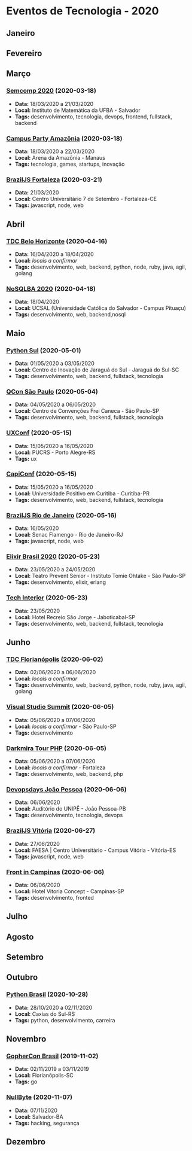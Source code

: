 # Eventos de Tecnologia - 2020

## Janeiro

## Fevereiro

## Março

### [Semcomp 2020](https://semcomp.com.br) (2020-03-18)
* **Data:** 18/03/2020 a 21/03/2020
* **Local:** Instituto de Matemática da UFBA - Salvador
* **Tags:** desenvolvimento, tecnologia, devops, frontend, fullstack, backend

### [Campus Party Amazônia](https://brasil.campus-party.org/campus-party-amazonia-2020/) (2020-03-18)
* **Data:** 18/03/2020 a 22/03/2020
* **Local:** Arena da Amazônia - Manaus
* **Tags:** tecnologia, games, startups, inovação

### [BrazilJS Fortaleza](https://braziljs.org/eventos/otr-fortaleza/2020) (2020-03-21)
* **Data:** 21/03/2020
* **Local:** Centro Universitário 7 de Setembro - Fortaleza-CE
* **Tags:** javascript, node, web

## Abril

### [TDC Belo Horizonte](https://thedevconf.com/tdc/2020/belohorizonte/trilhas) (2020-04-16)
* **Data:** 16/04/2020 a 18/04/2020
* **Local:** _locais a confirmar_
* **Tags:** desenvolvimento, web, backend, python, node, ruby, java, agil, golang

### [NoSQLBA 2020](http://www.nosqlba.com/2020/index.html) (2020-04-18)
* **Data:** 18/04/2020
* **Local:** UCSAL (Universidade Católica do Salvador - Campus Pituaçu)
* **Tags:** desenvolvimento, web, backend,nosql

## Maio

### [Python Sul](https://pythonsul.org/) (2020-05-01)
* **Data:** 01/05/2020 a 03/05/2020
* **Local:** Centro de Inovação de Jaraguá do Sul - Jaraguá do Sul-SC
* **Tags:** desenvolvimento, web, backend, fullstack, tecnologia

### [QCon São Paulo](https://qconsp.com) (2020-05-04)
* **Data:** 04/05/2020 a 06/05/2020
* **Local:** Centro de Convenções Frei Caneca - São Paulo-SP
* **Tags:** desenvolvimento, web, backend, fullstack, tecnologia

### [UXConf](https://www.uxconf.com.br/) (2020-05-15)
* **Data:** 15/05/2020 a 16/05/2020
* **Local:** PUCRS - Porto Alegre-RS
* **Tags:** ux

### [CapiConf](https://capiconf.com/2020/start) (2020-05-15)
* **Data:** 15/05/2020 a 16/05/2020
* **Local:** Universidade Positivo em Curitiba - Curitiba-PR
* **Tags:** desenvolvimento, web, backend, fullstack, tecnologia

### [BrazilJS Rio de Janeiro](https://braziljs.org/eventos/otr-rio-de-janeiro/2020) (2020-05-16)
* **Data:** 16/05/2020
* **Local:** Senac Flamengo - Rio de Janeiro-RJ
* **Tags:** javascript, node, web

### [Elixir Brasil 2020](https://www.sympla.com.br/elixir-brasil-2020__736536) (2020-05-23)
* **Data:** 23/05/2020 a 24/05/2020
* **Local:** Teatro Prevent Senior - Instituto Tomie Ohtake - São Paulo-SP 
* **Tags:** desenvolvimento, elixir, erlang

### [Tech Interior](https://techinterior.com.br/) (2020-05-23)
* **Data:** 23/05/2020
* **Local:** Hotel Recreio São Jorge - Jaboticabal-SP
* **Tags:** desenvolvimento, web, backend, fullstack, tecnologia

## Junho

### [TDC Florianópolis](https://thedevconf.com/tdc/2020/index.html) (2020-06-02)
* **Data:** 02/06/2020 a 06/06/2020
* **Local:** _locais a confirmar_
* **Tags:** desenvolvimento, web, backend, python, node, ruby, java, agil, golang

### [Visual Studio Summit]( http://vssummit.com.br/) (2020-06-05)
* **Data:** 05/06/2020 a 07/06/2020
* **Local:** _locais a confirmar_ - São Paulo-SP
* **Tags:** desenvolvimento

### [Darkmira Tour PHP](https://capiconf.com/2020/start) (2020-06-05)
* **Data:** 05/06/2020 a 07/06/2020
* **Local:** _locais a confirmar_ - Fortaleza
* **Tags:** desenvolvimento, web, backend, php

### [Devopsdays João Pessoa](https://devopsdays.org/events/2020-joao-pessoa/welcome/) (2020-06-06)
* **Data:** 06/06/2020
* **Local:** Auditório do UNIPÊ - João Pessoa-PB
* **Tags:** desenvolvimento, tecnologia, devops

### [BrazilJS Vitória](https://braziljs.org/eventos/otr-espirito-santo/2020) (2020-06-27)
* **Data:** 27/06/2020
* **Local:** FAESA | Centro Universitário - Campus Vitória - Vitória-ES
* **Tags:** javascript, node, web

### [Front in Campinas](https://frontincampinas.com.br/) (2020-06-06)
* **Data:** 06/06/2020
* **Local:** Hotel Vitoria Concept - Campinas-SP
* **Tags:** desenvolvimento, fronted

## Julho

## Agosto

## Setembro

## Outubro

### [Python Brasil](https://2020.pythonbrasil.org.br/) (2020-10-28)
* **Data:** 28/10/2020 a 02/11/2020
* **Local:** Caxias do Sul-RS
* **Tags:** python, desenvolvimento, carreira

## Novembro

### [GopherCon Brasil](https://2020.gopherconbr.org/) (2019-11-02)
* **Data:** 02/11/2019 a 03/11/2019
* **Local:** Florianópolis-SC
* **Tags:** go

### [NullByte](https://www.nullbyte-con.org/) (2020-11-07)
* **Data:** 07/11/2020
* **Local:** Salvador-BA
* **Tags:** hacking, segurança

## Dezembro

